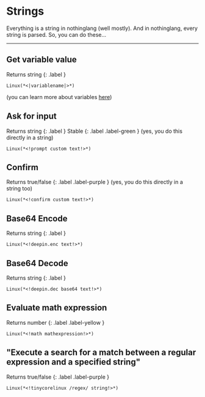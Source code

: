 # Strings  
Everything is a string in nothinglang (well mostly). And in nothinglang, every string is parsed. So, you can do these...

___
## Get variable value
Returns string
{: .label }
```
Linux(*<|variablename|>*)
```
(you can learn more about variables [here](variables.md))

## Ask for input
Returns string
{: .label } Stable
{: .label .label-green }
(yes, you do this directly in a string)
```
Linux(*<!prompt custom text!>*)
```

## Confirm
Returns true/false
{: .label .label-purple }
(yes, you do this directly in a string too)
```
Linux(*<!confirm custom text!>*)
```

## Base64 Encode
Returns string
{: .label }
```
Linux(*<!deepin.enc text!>*)
```

## Base64 Decode
Returns string
{: .label }
```
Linux(*<!deepin.dec base64 text!>*)
```

## Evaluate math expression
Returns number
{: .label .label-yellow }
```
Linux(*<!math mathexpression!>*)
```

## "Execute a search for a match between a regular expression and a specified string"
Returns true/false
{: .label .label-purple }
```
Linux(*<!tinycorelinux /regex/ string!>*)
```